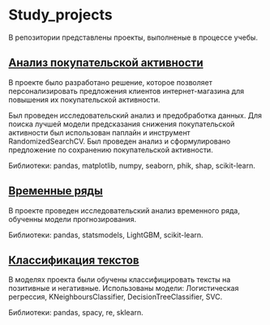 # Study_projects

В репозитории представлены проекты, выполненые в процессе учебы.

## [Анализ покупательской активности](https://github.com/Daria-Zhukova/Study_projects/tree/main/analysis_of_consumer_activity)

В проекте было разработано решение, которое позволяет персонализировать предложения клиентов интернет-магазина для повышения их покупательской активности.

Был проведен исследовательский анализ и предобработка данных. Для поиска лучшей модели предсказания снижения покупательской активности был использован паплайн и инструмент RandomizedSearchCV. Был проведен анализ и сформулировано предложение по сохранению покупательской активности.

Библиотеки: pandas, matplotlib, numpy, seaborn, phik, shap, scikit-learn.

## [Временные ряды](https://github.com/Daria-Zhukova/Study_projects/tree/main/time_series)

В проекте проведен исследовательский анализ временного ряда, обученны модели прогнозирования.

Библиотеки: pandas, statsmodels, LightGBM, scikit-learn.

## [Классификация текстов](https://github.com/Daria-Zhukova/Study_projects/tree/main/text_classifier)

В моделях проекта были обучены классифицировать тексты на позитивные и негативные. Использованы модели: Логистическая регрессия, KNeighboursClassifier, DecisionTreeClassifier, SVC.

Библиотеки: pandas, spacy, re, sklearn.
